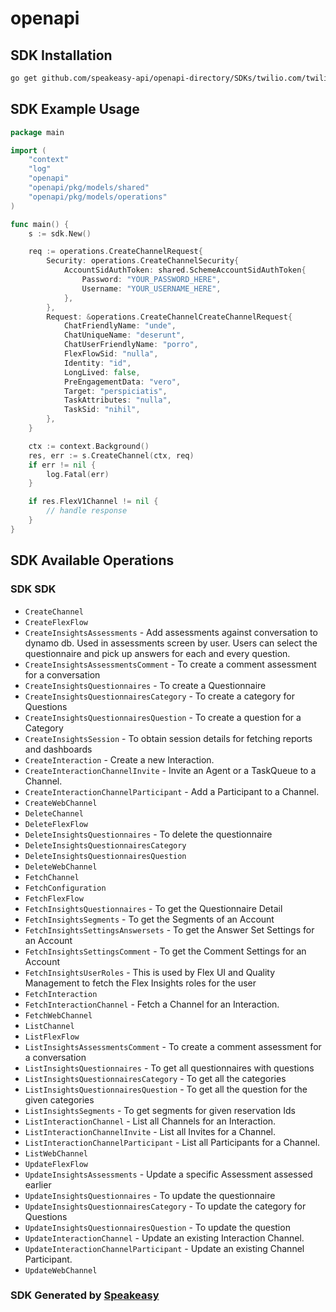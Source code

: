 # openapi

<!-- Start SDK Installation -->
## SDK Installation

```bash
go get github.com/speakeasy-api/openapi-directory/SDKs/twilio.com/twilio_flex_v1/1.39.1/go
```
<!-- End SDK Installation -->

## SDK Example Usage
<!-- Start SDK Example Usage -->
```go
package main

import (
    "context"
    "log"
    "openapi"
    "openapi/pkg/models/shared"
    "openapi/pkg/models/operations"
)

func main() {
    s := sdk.New()

    req := operations.CreateChannelRequest{
        Security: operations.CreateChannelSecurity{
            AccountSidAuthToken: shared.SchemeAccountSidAuthToken{
                Password: "YOUR_PASSWORD_HERE",
                Username: "YOUR_USERNAME_HERE",
            },
        },
        Request: &operations.CreateChannelCreateChannelRequest{
            ChatFriendlyName: "unde",
            ChatUniqueName: "deserunt",
            ChatUserFriendlyName: "porro",
            FlexFlowSid: "nulla",
            Identity: "id",
            LongLived: false,
            PreEngagementData: "vero",
            Target: "perspiciatis",
            TaskAttributes: "nulla",
            TaskSid: "nihil",
        },
    }

    ctx := context.Background()
    res, err := s.CreateChannel(ctx, req)
    if err != nil {
        log.Fatal(err)
    }

    if res.FlexV1Channel != nil {
        // handle response
    }
}
```
<!-- End SDK Example Usage -->

<!-- Start SDK Available Operations -->
## SDK Available Operations

### SDK SDK

* `CreateChannel`
* `CreateFlexFlow`
* `CreateInsightsAssessments` - Add assessments against conversation to dynamo db. Used in assessments screen by user. Users can select the questionnaire and pick up answers for each and every question.
* `CreateInsightsAssessmentsComment` - To create a comment assessment for a conversation
* `CreateInsightsQuestionnaires` - To create a Questionnaire
* `CreateInsightsQuestionnairesCategory` - To create a category for Questions
* `CreateInsightsQuestionnairesQuestion` - To create a question for a Category
* `CreateInsightsSession` - To obtain session details for fetching reports and dashboards
* `CreateInteraction` - Create a new Interaction.
* `CreateInteractionChannelInvite` - Invite an Agent or a TaskQueue to a Channel.
* `CreateInteractionChannelParticipant` - Add a Participant to a Channel.
* `CreateWebChannel`
* `DeleteChannel`
* `DeleteFlexFlow`
* `DeleteInsightsQuestionnaires` - To delete the questionnaire
* `DeleteInsightsQuestionnairesCategory`
* `DeleteInsightsQuestionnairesQuestion`
* `DeleteWebChannel`
* `FetchChannel`
* `FetchConfiguration`
* `FetchFlexFlow`
* `FetchInsightsQuestionnaires` - To get the Questionnaire Detail
* `FetchInsightsSegments` - To get the Segments of an Account
* `FetchInsightsSettingsAnswersets` - To get the Answer Set Settings for an Account
* `FetchInsightsSettingsComment` - To get the Comment Settings for an Account
* `FetchInsightsUserRoles` - This is used by Flex UI and Quality Management to fetch the Flex Insights roles for the user
* `FetchInteraction`
* `FetchInteractionChannel` - Fetch a Channel for an Interaction.
* `FetchWebChannel`
* `ListChannel`
* `ListFlexFlow`
* `ListInsightsAssessmentsComment` - To create a comment assessment for a conversation
* `ListInsightsQuestionnaires` - To get all questionnaires with questions
* `ListInsightsQuestionnairesCategory` - To get all the categories
* `ListInsightsQuestionnairesQuestion` - To get all the question for the given categories
* `ListInsightsSegments` - To get segments for given reservation Ids
* `ListInteractionChannel` - List all Channels for an Interaction.
* `ListInteractionChannelInvite` - List all Invites for a Channel.
* `ListInteractionChannelParticipant` - List all Participants for a Channel.
* `ListWebChannel`
* `UpdateFlexFlow`
* `UpdateInsightsAssessments` - Update a specific Assessment assessed earlier
* `UpdateInsightsQuestionnaires` - To update the questionnaire
* `UpdateInsightsQuestionnairesCategory` - To update the category for Questions
* `UpdateInsightsQuestionnairesQuestion` - To update the question
* `UpdateInteractionChannel` - Update an existing Interaction Channel.
* `UpdateInteractionChannelParticipant` - Update an existing Channel Participant.
* `UpdateWebChannel`
<!-- End SDK Available Operations -->

### SDK Generated by [Speakeasy](https://docs.speakeasyapi.dev/docs/using-speakeasy/client-sdks)
